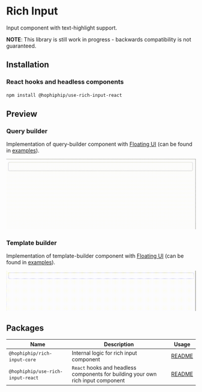 # Rich Input

Input component with text-highlight support.

**NOTE**: This library is still work in progress - backwards compatibility is not guaranteed.

## Installation

### React hooks and headless components

```sh
npm install @hophiphip/use-rich-input-react
```

## Preview

### Query builder

Implementation of query-builder component with [Floating UI](https://github.com/floating-ui/floating-ui) (can be found in
[examples](./examples/react/query-builder/)).

![Query builder React example](./media/query-builder-react-example.gif)

### Template builder

Implementation of template-builder component with [Floating UI](https://github.com/floating-ui/floating-ui) (can be found in
[examples](./examples/react/template-builder/)).

![Template builder React example](./media/template-builder-react-example.gif)

## Packages

|      Name                  | Description | Usage |
|----------------------------|-------------|-------|
| `@hophiphip/rich-input-core` | Internal logic for rich input component | [README](./packages/rich-input-core/README.md) |
| `@hophiphip/use-rich-input-react` | `React` hooks and headless components for building your own rich input component | [README](./packages/use-rich-input-react/README.md) |